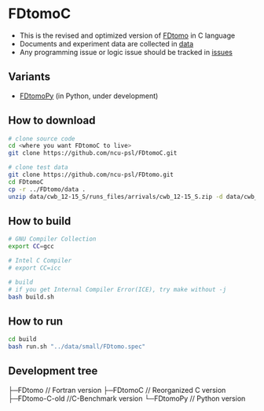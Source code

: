 # FDtomoC
* This is the revised and optimized version of [FDtomo] in C language
* Documents and experiment data are collected in [data]
* Any programming issue or logic issue should be tracked in [issues]

[FDtomo]: https://github.com/ncu-psl/FDtomo
[data]: https://github.com/ncu-psl/FDtomo/tree/master/data
[issues]: https://github.com/ncu-psl/FDtomoC/issues

## Variants
* [FDtomoPy] (in Python, under development)

[FDtomoPy]: https://github.com/ncu-psl/FDtomoPy

## How to download
```bash
# clone source code
cd <where you want FDtomoC to live>
git clone https://github.com/ncu-psl/FDtomoC.git

# clone test data
git clone https://github.com/ncu-psl/FDtomo.git
cd FDtomoC
cp -r ../FDtomo/data .
unzip data/cwb_12-15_S/runs_files/arrivals/cwb_12-15_S.zip -d data/cwb_12-15_S/runs_files/arrivals/
```

## How to build
```bash
# GNU Compiler Collection
export CC=gcc

# Intel C Compiler
# export CC=icc

# build
# if you get Internal Compiler Error(ICE), try make without -j
bash build.sh
```

## How to run
```sh
cd build
bash run.sh "../data/small/FDtomo.spec"
```

## Development tree
├─FDtomo   // Fortran version
├─FDtomoC  // Reorganized C version 
├─FDtomo-C-old  //C-Benchmark version
└─FDtomoPy // Python version

